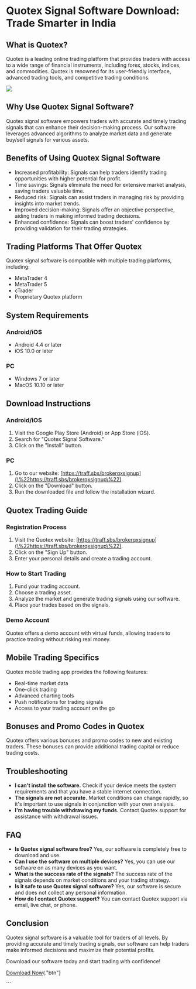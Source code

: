 # Quotex Signal Software Download: Trade Smarter in India

## What is Quotex?

Quotex is a leading online trading platform that provides traders with
access to a wide range of financial instruments, including forex,
stocks, indices, and commodities. Quotex is renowned for its
user-friendly interface, advanced trading tools, and competitive trading
conditions.

[![](https://static.quotex.io/files/8_en/300_250.jpg)](https://traff.sbs/brokerqxsignupf)

## Why Use Quotex Signal Software?

Quotex signal software empowers traders with accurate and timely trading
signals that can enhance their decision-making process. Our software
leverages advanced algorithms to analyze market data and generate
buy/sell signals for various assets.

## Benefits of Using Quotex Signal Software

-   Increased profitability: Signals can help traders identify trading
    opportunities with higher potential for profit.
-   Time savings: Signals eliminate the need for extensive market
    analysis, saving traders valuable time.
-   Reduced risk: Signals can assist traders in managing risk by
    providing insights into market trends.
-   Improved decision-making: Signals offer an objective perspective,
    aiding traders in making informed trading decisions.
-   Enhanced confidence: Signals can boost traders\' confidence by
    providing validation for their trading strategies.

## Trading Platforms That Offer Quotex

Quotex signal software is compatible with multiple trading platforms,
including:

-   MetaTrader 4
-   MetaTrader 5
-   cTrader
-   Proprietary Quotex platform

## System Requirements

### Android/iOS

-   Android 4.4 or later
-   iOS 10.0 or later

### PC

-   Windows 7 or later
-   MacOS 10.10 or later

## Download Instructions

### Android/iOS

1.  Visit the Google Play Store (Android) or App Store (iOS).
2.  Search for "Quotex Signal Software."
3.  Click on the "Install" button.

### PC

1.  Go to our website:
    [https://traff.sbs/brokerqxsignup](\%22https://traff.sbs/brokerqxsignup\%22).
2.  Click on the "Download" button.
3.  Run the downloaded file and follow the installation wizard.

## Quotex Trading Guide

### Registration Process

1.  Visit the Quotex website:
    [https://traff.sbs/brokerqxsignup](\%22https://traff.sbs/brokerqxsignup\%22).
2.  Click on the "Sign Up" button.
3.  Enter your personal details and create a trading account.

### How to Start Trading

1.  Fund your trading account.
2.  Choose a trading asset.
3.  Analyze the market and generate trading signals using our software.
4.  Place your trades based on the signals.

### Demo Account

Quotex offers a demo account with virtual funds, allowing traders to
practice trading without risking real money.

## Mobile Trading Specifics

Quotex mobile trading app provides the following features:

-   Real-time market data
-   One-click trading
-   Advanced charting tools
-   Push notifications for trading signals
-   Access to your trading account on the go

## Bonuses and Promo Codes in Quotex

Quotex offers various bonuses and promo codes to new and existing
traders. These bonuses can provide additional trading capital or reduce
trading costs.

## Troubleshooting

-   **I can\'t install the software.** Check if your device meets the
    system requirements and that you have a stable internet connection.
-   **The signals are not accurate.** Market conditions can change
    rapidly, so it\'s important to use signals in conjunction with your
    own analysis.
-   **I\'m having trouble withdrawing my funds.** Contact Quotex support
    for assistance with withdrawal issues.

## FAQ

-   **Is Quotex signal software free?** Yes, our software is completely
    free to download and use.
-   **Can I use the software on multiple devices?** Yes, you can use our
    software on as many devices as you want.
-   **What is the success rate of the signals?** The success rate of the
    signals depends on market conditions and your trading strategy.
-   **Is it safe to use Quotex signal software?** Yes, our software is
    secure and does not collect any personal information.
-   **How do I contact Quotex support?** You can contact Quotex support
    via email, live chat, or phone.

## Conclusion

Quotex signal software is a valuable tool for traders of all levels. By
providing accurate and timely trading signals, our software can help
traders make informed decisions and maximize their potential profits.

Download our software today and start trading with confidence!

[Download Now](\%22https://traff.sbs/brokerqxsignup\%22){."btn"}

\`\`\`

